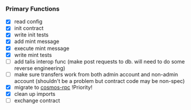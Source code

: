 ### Primary Functions
- [x] read config
- [x] init contract
- [x] write init tests
- [x] add mint message
- [x] execute mint message
- [x] write mint tests
- [ ] add talis interop func (make post requests to db. will need to do some reverse engineering)
- [ ] make sure transfers work from both admin account and non-admin account (shouldn't be a problem but contract code may be non-spec)
- [x] migrate to [cosmos-rpc](https://github.com/Rhaki/cosmos-grpc-client/) !Priority! 
- [x] clean up imports
- [ ] exchange contract
